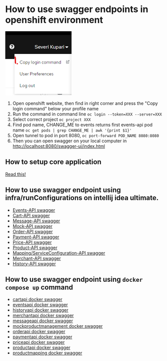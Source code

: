 # How to use swagger endpoints in openshift environment

![img.png](/infra/docs/openshift.png)
1. Open openshift website, then find in right corner and press the "Copy login command" below your profile name 
2. Run the command in command line `oc login --token=XXX --server=XXX`
3. Select correct project `oc project XXX`
4. Find pod name, CHANGE_ME to events returns first events-api pod name `oc get pods | grep CHANGE_ME | awk '{print $1}'`
5. Open tunnel to pod in port 8080, `oc port-forward POD_NAME 8080:8080`
6. Then you can open swagger on your local computer in [http://localhost:8080/swagger-ui/index.html](http://localhost:8080/swagger-ui/index.html) 

## How to setup core application
[Read this!](/infra/docs/Readme.MD)

## How to use swagger endpoint using infra/runConfigurations on intellij idea ultimate.

* [Events-API swagger](http://localhost:8080/swagger-ui/index.html)
* [Cart-API swagger](http://localhost:8180/swagger-ui/index.html)
* [Message-API swagger](http://localhost:8181/swagger-ui/index.html)
* [Mock-API swagger](http://localhost:8182/swagger-ui/index.html)
* [Order-API swagger](http://localhost:8183/swagger-ui/index.html)
* [Payment-API swagger](http://localhost:8184/swagger-ui/index.html)
* [Price-API swagger](http://localhost:8185/swagger-ui/index.html)
* [Product-API swagger](http://localhost:8186/swagger-ui/index.html)
* [Mapping/ServiceConfiguration-API swagger](http://localhost:8187/swagger-ui/index.html)
* [Merchant-API swagger](http://localhost:8188/swagger-ui/index.html)
* [History-API swagger](http://localhost:8189/swagger-ui/index.html)


## How to use swagger endpoint using `docker compose up` command

* [cartapi docker swagger](http://localhost:8180/swagger-ui/index.html)
* [eventsapi docker swagger](http://localhost:8181/swagger-ui/index.html)
* [historyapi docker swagger](http://localhost:8182/swagger-ui/index.html)
* [merchantapi docker swagger](http://localhost:8183/swagger-ui/index.html)
* [messageapi docker swagger](http://localhost:8184/swagger-ui/index.html)
* [mockproductmanagement docker swagger](http://localhost:8185/swagger-ui/index.html)
* [orderapi docker swagger](http://localhost:8186/swagger-ui/index.html)
* [paymentapi docker swagger](http://localhost:8187/swagger-ui/index.html)
* [priceapi docker swagger](http://localhost:8188/swagger-ui/index.html)
* [productapi docker swagger](http://localhost:8189/swagger-ui/index.html)
* [productmapping docker swagger](http://localhost:8190/swagger-ui/index.html)